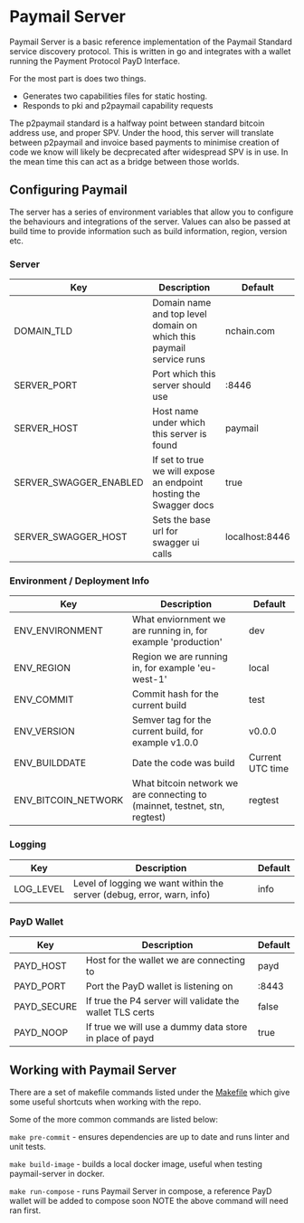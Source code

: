 # Paymail Server

Paymail Server is a basic reference implementation of the Paymail Standard service discovery protocol.
This is written in go and integrates with a wallet running the Payment Protocol PayD Interface.

For the most part is does two things.

 - Generates two capabilities files for static hosting.
 - Responds to pki and p2paymail capability requests

The p2paymail standard is a halfway point between standard bitcoin address use, and proper SPV. 
Under the hood, this server will translate between p2paymail and invoice based payments to minimise creation of code we know will 
likely be decprecated after widespread SPV is in use. In the mean time this can act as a bridge between those worlds.

## Configuring Paymail

The server has a series of environment variables that allow you to configure the behaviours and integrations of the server.
Values can also be passed at build time to provide information such as build information, region, version etc.

### Server

| Key                    | Description                                                           | Default        |
|------------------------|-----------------------------------------------------------------------|----------------|
| DOMAIN_TLD             | Domain name and top level domain on which this paymail service runs   | nchain.com     |
| SERVER_PORT            | Port which this server should use                                     | :8446          |
| SERVER_HOST            | Host name under which this server is found                            | paymail        |
| SERVER_SWAGGER_ENABLED | If set to true we will expose an endpoint hosting the Swagger docs    | true           |
| SERVER_SWAGGER_HOST    | Sets the base url for swagger ui calls                                | localhost:8446 |

### Environment / Deployment Info

| Key                 | Description                                                                | Default          |
|---------------------|----------------------------------------------------------------------------|------------------|
| ENV_ENVIRONMENT     | What enviornment we are running in, for example 'production'               | dev              |
| ENV_REGION          | Region we are running in, for example 'eu-west-1'                          | local            |
| ENV_COMMIT          | Commit hash for the current build                                          | test             |
| ENV_VERSION         | Semver tag for the current build, for example v1.0.0                       | v0.0.0           |
| ENV_BUILDDATE       | Date the code was build                                                    | Current UTC time |
| ENV_BITCOIN_NETWORK | What bitcoin network we are connecting to (mainnet, testnet, stn, regtest) | regtest          |

### Logging

| Key       | Description                                                           | Default |
|-----------|-----------------------------------------------------------------------|---------|
| LOG_LEVEL | Level of logging we want within the server (debug, error, warn, info) | info    |

### PayD Wallet

| Key         | Description                                              | Default |
|-------------|----------------------------------------------------------|---------|
| PAYD_HOST   | Host for the wallet we are connecting to                 | payd    |
| PAYD_PORT   | Port the PayD wallet is listening on                     | :8443   |
| PAYD_SECURE | If true the P4 server will validate the wallet TLS certs | false   |
| PAYD_NOOP   | If true we will use a dummy data store in place of payd  | true    |

## Working with Paymail Server

There are a set of makefile commands listed under the [Makefile](Makefile) which give some useful shortcuts when working
with the repo.

Some of the more common commands are listed below:

`make pre-commit` - ensures dependencies are up to date and runs linter and unit tests.

`make build-image` - builds a local docker image, useful when testing paymail-server in docker.

`make run-compose` - runs Paymail Server in compose, a reference PayD wallet will be added to compose soon NOTE the above command will need ran first.
